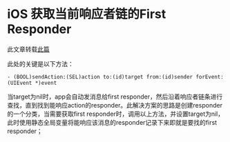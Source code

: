 # iOS 获取当前响应者链的First Responder


此文章转载[此篇](https://www.jianshu.com/p/84c0eddf2378)

此处的关键是以下方法：

	- (BOOL)sendAction:(SEL)action to:(id)target from:(id)sender forEvent:(UIEvent *)event

当target为nil时，app会自动发消息给first responder，然后沿着响应者链条进行查找，直到找到能响应action的responder。此解决方案的思路是创建responder的一个分类，当需要获取first responder时，调用以上方法，并设置target为nil，此时使用静态全局变量将能响应该消息的responder记录下来即就是要找的first responder；